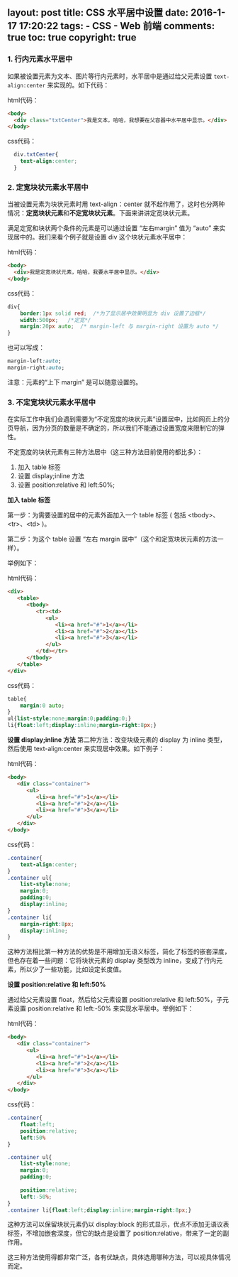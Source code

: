 layout: post
title: CSS 水平居中设置
date: 2016-1-17 17:20:22
tags: 
	- CSS
	- Web 前端
comments: true
toc: true
copyright: true
---
### **1. 行内元素水平居中** ###
如果被设置元素为文本、图片等行内元素时，水平居中是通过给父元素设置 `text-align:center` 来实现的。如下代码：

html代码：
```html
<body>
  <div class="txtCenter">我是文本，哈哈，我想要在父容器中水平居中显示。</div>
</body>
```
css代码：
```css
  div.txtCenter{
    text-align:center;
  }
```

<!--more-->

### **2. 定宽块状元素水平居中** ###
当被设置元素为块状元素时用 text-align：center 就不起作用了，这时也分两种情况：**定宽块状元素**和**不定宽块状元素**。下面来讲讲定宽块状元素。

满足定宽和块状两个条件的元素是可以通过设置 “左右margin” 值为 “auto” 来实现居中的。我们来看个例子就是设置 div 这个块状元素水平居中：

html代码：
```html
<body>
  <div>我是定宽块状元素，哈哈，我要水平居中显示。</div>
</body>
```
css代码：
```css
div{
    border:1px solid red;  /*为了显示居中效果明显为 div 设置了边框*/
    width:500px;   /*定宽*/
    margin:20px auto;  /* margin-left 与 margin-right 设置为 auto */
}
```
也可以写成：
```css
margin-left:auto;
margin-right:auto;
```
注意：元素的“上下 margin” 是可以随意设置的。

### **3. 不定宽块状元素水平居中** ###
在实际工作中我们会遇到需要为“不定宽度的块状元素”设置居中，比如网页上的分页导航，因为分页的数量是不确定的，所以我们不能通过设置宽度来限制它的弹性。

不定宽度的块状元素有三种方法居中（这三种方法目前使用的都比多）：
1. 加入 table 标签
2. 设置 display;inline 方法
3. 设置 position:relative 和 left:50%;

**加入 table 标签**

第一步：为需要设置的居中的元素外面加入一个 table 标签 ( 包括 &lt;tbody>、&lt;tr>、&lt;td> )。

第二步：为这个 table 设置 “左右 margin 居中”（这个和定宽块状元素的方法一样）。

举例如下：

html代码：
```html
<div>
   <table>
      <tbody>
         <tr><td>
            <ul>
               <li><a href="#">1</a></li>
               <li><a href="#">2</a></li>
               <li><a href="#">3</a></li>
            </ul>
         </td></tr>
      </tbody>
   </table>
</div>
```
css代码：
```css
table{
    margin:0 auto;
}
ul{list-style:none;margin:0;padding:0;}
li{float:left;display:inline;margin-right:8px;}
```

**设置 display;inline 方法**
第二种方法：改变块级元素的 display 为 inline 类型，然后使用 text-align:center 来实现居中效果。如下例子：

html代码：
```html
<body>
   <div class="container">
      <ul>
         <li><a href="#">1</a></li>
         <li><a href="#">2</a></li>
         <li><a href="#">3</a></li>
      </ul>
   </div>
</body>
```
css代码：

```css
.container{
    text-align:center;
}
.container ul{
    list-style:none;
    margin:0;
    padding:0;
    display:inline;
}
.container li{
    margin-right:8px;
    display:inline;
}
```
这种方法相比第一种方法的优势是不用增加无语义标签，简化了标签的嵌套深度，但也存在着一些问题：它将块状元素的 display 类型改为 inline，变成了行内元素，所以少了一些功能，比如设定长度值。

**设置 position:relative 和 left:50%**

通过给父元素设置 float，然后给父元素设置 position:relative 和 left:50%，子元素设置 position:relative 和 left:-50% 来实现水平居中。举例如下：

html代码：
```html
<body>
   <div class="container">
      <ul>
         <li><a href="#">1</a></li>
         <li><a href="#">2</a></li>
         <li><a href="#">3</a></li>
      </ul>
   </div>
</body>
```
css代码：
```css
.container{
    float:left;
    position:relative;
    left:50%
}

.container ul{
    list-style:none;
    margin:0;
    padding:0;
    
    position:relative;
    left:-50%;
}
.container li{float:left;display:inline;margin-right:8px;}
```
这种方法可以保留块状元素仍以 display:block 的形式显示，优点不添加无语议表标签，不增加嵌套深度，但它的缺点是设置了 position:relative，带来了一定的副作用。

这三种方法使用得都非常广泛，各有优缺点，具体选用哪种方法，可以视具体情况而定。
